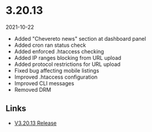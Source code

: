 # 3.20.13

2021-10-22

- Added "Chevereto news" section at dashboard panel
- Added cron ran status check
- Added enforced .htaccess checking
- Added IP ranges blocking from URL upload
- Added protocol restrictions for URL upload
- Fixed bug affecting mobile listings
- Improved .htaccess configuration
- Improved CLI messages
- Removed DRM

## Links

- [V3.20.13 Release](https://chevereto.com/community/threads/chevereto-v3-20-13.13842/)
